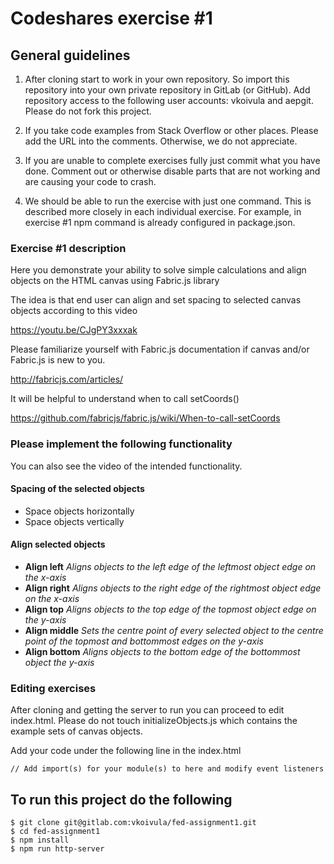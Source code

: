 # Codeshares exercise #1

## General guidelines
1. After cloning start to work in your own repository. So import this repository into your own private repository in GitLab (or GitHub). Add repository access to the following user accounts: vkoivula and aepgit. Please do not fork this project. 

1. If you take code examples from Stack Overflow or other places. Please add the URL into the comments.  Otherwise, we do not appreciate. 

1. If you are unable to complete exercises fully just commit what you have done. Comment out or otherwise disable parts that are not working and are causing your code to crash. 

1. We should be able to run the exercise with just one command. This is described more closely in each individual exercise. For example, in exercise #1 npm command is already configured in package.json. 

### Exercise #1 description

Here you demonstrate your ability to solve simple calculations and align objects on the HTML canvas using Fabric.js library 

The idea is that end user can align and set spacing to selected canvas objects according to this video

https://youtu.be/CJgPY3xxxak

Please familiarize yourself with Fabric.js documentation if canvas and/or Fabric.js is new to you.

http://fabricjs.com/articles/

It will be helpful to understand when to call setCoords() 

https://github.com/fabricjs/fabric.js/wiki/When-to-call-setCoords

### Please implement the following functionality
You can also see the video of the intended functionality.

#### Spacing of the selected objects
* Space objects horizontally
* Space objects vertically 

#### Align selected objects
* **Align left**
  *Aligns objects to the left edge of the leftmost object edge on the x-axis*
* **Align right**
  *Aligns objects to the right edge of the rightmost object edge on the x-axis*
* **Align top**
  *Aligns objects to the top edge of the topmost object edge on the y-axis*
* **Align middle**
  *Sets the centre point of every selected object to the centre point of the topmost and bottommost edges on the y-axis*
* **Align bottom**
  *Aligns objects to the bottom edge of the bottommost object the y-axis*

### Editing exercises
After cloning and getting the server to run you can proceed to edit index.html. Please do not touch initializeObjects.js which contains the example sets of canvas objects.

Add your code under the following line in the index.html

```
// Add import(s) for your module(s) to here and modify event listeners
```

## To run this project do the following

```
$ git clone git@gitlab.com:vkoivula/fed-assignment1.git 
$ cd fed-assignment1  
$ npm install
$ npm run http-server
```